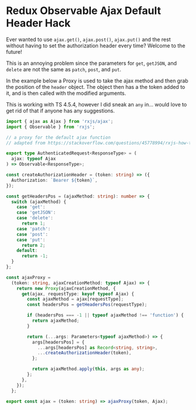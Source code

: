 # Redux Observable Ajax Default Header Hack
Ever wanted to use `ajax.get()`, `ajax.post()`, `ajax.put()` and the rest without having to set the authorization header every time? Welcome to the future!

This is an annoying problem since the parameters for `get`, `getJSON`, and `delete` are not the same as `patch`, `post`, and `put`.

In the example below a Proxy is used to take the ajax method and then grab the position of the `header` object. The object then has a the token added to it, and is then called with the modified arguments.

This is working with TS 4.5.4, however I did sneak an `any` in... would love to get rid of that if anyone has any suggestions.

```ts
import { ajax as Ajax } from 'rxjs/ajax';
import { Observable } from 'rxjs';

// a proxy for the default ajax function
// adapted from https://stackoverflow.com/questions/45778994/rxjs-how-to-set-default-request-headers

export type AuthenticatedRequest<ResponseType> = (
  ajax: typeof Ajax
) => Observable<ResponseType>;

const createAuthorizationHeader = (token: string) => ({
  Authorization: `Bearer ${token}`,
});

const getHeadersPos = (ajaxMethod: string): number => {
  switch (ajaxMethod) {
    case 'get':
    case 'getJSON':
    case 'delete':
      return 1;
    case 'patch':
    case 'post':
    case 'put':
      return 2;
    default:
      return -1;
  }
};

const ajaxProxy =
  (token: string, ajaxCreationMethod: typeof Ajax) => {
    return new Proxy(ajaxCreationMethod, {
      get(ajax, requestType: keyof typeof Ajax) {
        const ajaxMethod = ajax[requestType];
        const headersPos = getHeadersPos(requestType);

        if (headersPos === -1 || typeof ajaxMethod !== 'function') {
          return ajaxMethod;
        }

        return (...args: Parameters<typeof ajaxMethod>) => {
          args[headersPos] = {
            ...args[headersPos] as Record<string, string>,
            ...createAuthorizationHeader(token),
          };

          return ajaxMethod.apply(this, args as any);
        };
      },
    });
  };

export const ajax = (token: string) => ajaxProxy(token, Ajax);
```
